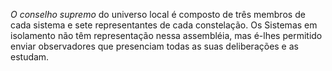 ﻿*O conselho supremo* do universo local é composto de três membros de cada sistema e sete representantes de cada constelação. Os Sistemas em isolamento não têm representação nessa assembléia, mas é-lhes permitido enviar observadores que presenciam todas as suas deliberações e as estudam.